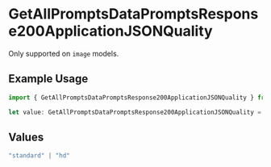 # GetAllPromptsDataPromptsResponse200ApplicationJSONQuality

Only supported on `image` models.

## Example Usage

```typescript
import { GetAllPromptsDataPromptsResponse200ApplicationJSONQuality } from "@orq-ai/node/models/operations";

let value: GetAllPromptsDataPromptsResponse200ApplicationJSONQuality = "hd";
```

## Values

```typescript
"standard" | "hd"
```